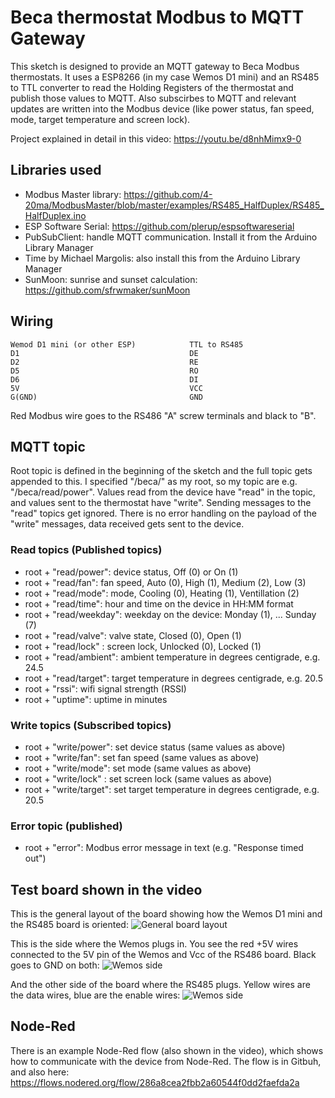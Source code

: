 # Beca thermostat Modbus to MQTT Gateway
This sketch is designed to provide an MQTT gateway to Beca Modbus thermostats. It uses a ESP8266 (in my case Wemos D1 mini) and an RS485 to TTL converter to read the Holding Registers of the thermostat and publish those values to MQTT. Also subscirbes to MQTT and relevant updates are written into the Modbus device (like power status, fan speed, mode, target temperature and screen lock).

Project explained in detail in this video: https://youtu.be/d8nhMimx9-0

## Libraries used
- Modbus Master library: https://github.com/4-20ma/ModbusMaster/blob/master/examples/RS485_HalfDuplex/RS485_HalfDuplex.ino
- ESP Software Serial: https://github.com/plerup/espsoftwareserial
- PubSubClient: handle MQTT communication. Install it from the Arduino Library Manager
- Time by Michael Margolis: also install this from the Arduino Library Manager
- SunMoon: sunrise and sunset calculation: https://github.com/sfrwmaker/sunMoon

## Wiring
```
Wemod D1 mini (or other ESP)            TTL to RS485
D1                                      DE
D2                                      RE
D5                                      RO
D6                                      DI
5V                                      VCC
G(GND)                                  GND
```
Red Modbus wire goes to the RS486 "A" screw terminals and black to "B".

## MQTT topic
Root topic is defined in the beginning of the sketch and the full topic gets appended to this. I specified "/beca/" as my root, so my topic are e.g. "/beca/read/power". Values read from the device have "read" in the topic, and values sent to the thermostat have "write". Sending messages to the "read" topics get ignored. There is no error handling on the payload of the "write" messages, data received gets sent to the device.
### Read topics (Published topics)
- root + "read/power": device status, Off (0) or On (1)
- root + "read/fan": fan speed, Auto (0), High (1), Medium (2), Low (3)
- root + "read/mode": mode, Cooling (0), Heating (1), Ventillation (2)
- root + "read/time": hour and time on the device in HH:MM format
- root + "read/weekday": weekday on the device: Monday (1), ... Sunday (7)
- root + "read/valve": valve state, Closed (0), Open (1)
- root + "read/lock" : screen lock, Unlocked (0), Locked (1)
- root + "read/ambient": ambient temperature in degrees centigrade, e.g. 24.5
- root + "read/target": target temperature in degrees centigrade, e.g. 20.5
- root + "rssi": wifi signal strength (RSSI)
- root + "uptime": uptime in minutes
### Write topics (Subscribed topics)
- root + "write/power": set device status (same values as above)
- root + "write/fan": set fan speed (same values as above)
- root + "write/mode": set mode (same values as above)
- root + "write/lock" : set screen lock  (same values as above)
- root + "write/target": set target temperature in degrees centigrade, e.g. 20.5
### Error topic (published)
- root + "error": Modbus error message in text (e.g. "Response timed out")

## Test board shown in the video
This is the general layout of the board showing how the Wemos D1 mini and the RS485 board is oriented:
![General board layout](https://github.com/nygma2004/beca_mqtt/blob/master/board01.jpg)

This is the side where the Wemos plugs in. You see the red +5V wires connected to the 5V pin of the Wemos and Vcc of the RS486 board. Black goes to GND on both:
![Wemos side](https://github.com/nygma2004/beca_mqtt/blob/master/board02.jpg)

And the other side of the board where the RS485 plugs. Yellow wires are the data wires, blue are the enable wires:
![Wemos side](https://github.com/nygma2004/beca_mqtt/blob/master/board03.jpg)

## Node-Red
There is an example Node-Red flow (also shown in the video), which shows how to communicate with the device from Node-Red. The flow is in Gitbuh, and also here: https://flows.nodered.org/flow/286a8cea2fbb2a60544f0dd2faefda2a
